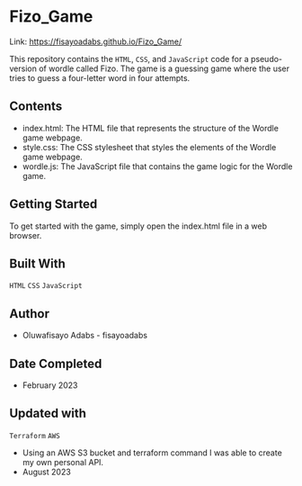 # Fizo_Game
Link: https://fisayoadabs.github.io/Fizo_Game/

This repository contains the `HTML`, `CSS`, and `JavaScript` code for a pseudo-version of wordle called Fizo. The game is a guessing game where the user tries to guess a four-letter word in four attempts.

## Contents
- index.html: The HTML file that represents the structure of the Wordle game webpage.
- style.css: The CSS stylesheet that styles the elements of the Wordle game webpage.
- wordle.js: The JavaScript file that contains the game logic for the Wordle game.

## Getting Started
To get started with the game, simply open the index.html file in a web browser.

## Built With
`HTML`
`CSS`
`JavaScript`

## Author
- Oluwafisayo Adabs - fisayoadabs

## Date Completed
- February 2023

## Updated with
`Terraform`
`AWS`
- Using an AWS S3 bucket and terraform command I was able to create my own personal API.
- August 2023
